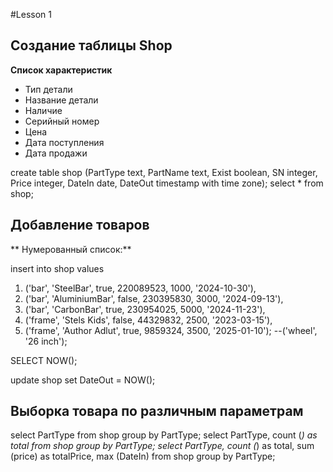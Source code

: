 #Lesson 1

## Создание таблицы Shop

**Список характеристик**
- Тип детали
- Название детали
- Наличие
- Серийный номер
- Цена
- Дата поступления
- Дата продажи

create table shop (PartType text, PartName text, Exist boolean, SN integer, Price integer, DateIn date, DateOut timestamp with time zone);
select * from shop;

##  Добавление товаров
** Нумерованный список:**

insert into shop values
1. ('bar', 'SteelBar', true, 220089523, 1000, '2024-10-30'),
2. ('bar', 'AluminiumBar', false, 230395830, 3000, '2024-09-13'),
3. ('bar', 'CarbonBar', true, 230954025, 5000, '2024-11-23'),
4. ('frame', 'Stels Kids', false, 44329832, 2500, '2023-03-15'), 
5. ('frame', 'Author Adlut', true, 9859324, 3500, '2025-01-10');
--('wheel', '26 inch');

SELECT NOW();

update shop set DateOut = NOW();

## Выборка товара по различным параметрам

select PartType from shop group by PartType;
select PartType, count (*) as total from shop group by PartType;
select PartType, count (*) as total, sum (price) as totalPrice, max (DateIn)
from shop
group by PartType;
